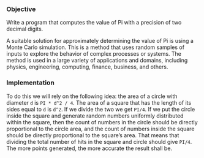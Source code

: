 ### Objective

Write a program that computes the value of Pi with a precision of two decimal digits.

A suitable solution for approximately determining the value of Pi is using a Monte Carlo simulation. This is a method that uses random samples of inputs to explore the behavior of complex processes or systems. The method is used in a large variety of applications and domains, including physics, engineering, computing, finance, business, and others.

### Implementation

To do this we will rely on the following idea: the area of a circle with diameter `d` is `PI * d^2 / 4`. The area of a square that has the length of its sides equal to `d` is `d^2`. If we divide the two we get `PI/4`. If we put the circle inside the square and generate random numbers uniformly distributed within the square, then the count of numbers in the circle should be directly proportional to the circle area, and the count of numbers inside the square should be directly proportional to the square’s area. That means that dividing the total number of hits in the square and circle should give `PI/4`. The more points generated, the more accurate the result shall be.
